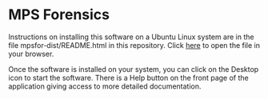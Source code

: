 # MPS Forensics #

Instructions on installing this software on a Ubuntu Linux system are in the file mpsfor-dist/README.html in this repository. Click [here](http://bobbuckley.net.au/work/) to open the file in your browser.

Once the software is installed on your system, you can click on the Desktop icon to start the software. There is a Help button on the front page of the application giving access to more detailed documentation.